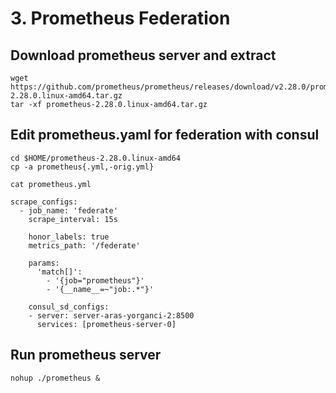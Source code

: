 # 3. Prometheus Federation
## Download prometheus server and extract
```
wget https://github.com/prometheus/prometheus/releases/download/v2.28.0/prometheus-2.28.0.linux-amd64.tar.gz
tar -xf prometheus-2.28.0.linux-amd64.tar.gz
```

## Edit prometheus.yaml for federation with consul
```
cd $HOME/prometheus-2.28.0.linux-amd64
cp -a prometheus{.yml,-orig.yml}

cat prometheus.yml

scrape_configs:
  - job_name: 'federate'
    scrape_interval: 15s

    honor_labels: true
    metrics_path: '/federate'

    params:
      'match[]':
        - '{job="prometheus"}'
        - '{__name__=~"job:.*"}'

    consul_sd_configs:
    - server: server-aras-yorganci-2:8500
      services: [prometheus-server-0]
```

## Run prometheus server
```
nohup ./prometheus &
```
